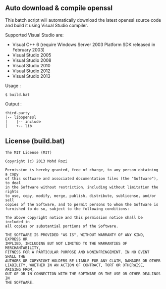 Auto download & compile openssl
-----------

This batch script will automatically download the latest openssl source code and build it using Visual Studio compiler.

Supported Visual Studio are:
*  Visual C++ 6 (require Windows Server 2003 Platform SDK released in February 2003)
*  Visual Studio 2005
*  Visual Studio 2008
*  Visual Studio 2010
*  Visual Studio 2012
*  Visual Studio 2013

Usage :

    $ build.bat

Output :

    third-party
    |-- libopenssl
    |    |-- include
    |    +-- lib
    

License (build.bat)
-----------

    The MIT License (MIT)
    
    Copyright (c) 2013 Mohd Rozi
    
    Permission is hereby granted, free of charge, to any person obtaining a copy
    of this software and associated documentation files (the "Software"), to deal
    in the Software without restriction, including without limitation the rights
    to use, copy, modify, merge, publish, distribute, sublicense, and/or sell
    copies of the Software, and to permit persons to whom the Software is
    furnished to do so, subject to the following conditions:
    
    The above copyright notice and this permission notice shall be included in
    all copies or substantial portions of the Software.
    
    THE SOFTWARE IS PROVIDED "AS IS", WITHOUT WARRANTY OF ANY KIND, EXPRESS OR
    IMPLIED, INCLUDING BUT NOT LIMITED TO THE WARRANTIES OF MERCHANTABILITY,
    FITNESS FOR A PARTICULAR PURPOSE AND NONINFRINGEMENT. IN NO EVENT SHALL THE
    AUTHORS OR COPYRIGHT HOLDERS BE LIABLE FOR ANY CLAIM, DAMAGES OR OTHER
    LIABILITY, WHETHER IN AN ACTION OF CONTRACT, TORT OR OTHERWISE, ARISING FROM,
    OUT OF OR IN CONNECTION WITH THE SOFTWARE OR THE USE OR OTHER DEALINGS IN
    THE SOFTWARE.
